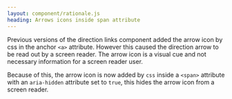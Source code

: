 ```yaml
---
layout: component/rationale.js
heading: Arrows icons inside span attribute
---
```


Previous versions of the direction links component added the arrow icon by css in the anchor `<a>` attribute. However this caused the direction arrow to be read out by a screen reader. The arrow icon is a visual cue and not necessary information for a screen reader user. 

Because of this, the arrow icon is now added by `css` inside a `<span>` attribute with an `aria-hidden` attribute set to `true`, this hides the arrow icon from a screen reader. 

